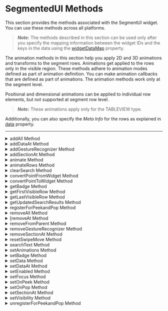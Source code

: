                                 


SegmentedUI Methods
===================

This section provides the methods associated with the SegmentUI widget. You can use these methods across all platforms.

> **_Note:_** The methods described in this section can be used only after you specify the mapping information between the widget IDs and the keys in the data using the [widgetDataMap](Segment_Properties.md#widgetDa) property.

The animation methods in this section help you apply 2D and 3D animations and transforms to the segment rows. Animations get applied to the rows only in the visible region. These methods adhere to animation modes defined as part of animation definition. You can make animation callbacks that are defined as part of animations. The animation methods work only at the segment level.

Positional and dimensional animations can be applied to individual row elements, but not supported at segment row level.

> **_Note:_** These animations apply only for the TABLEVIEW type.

Additionally, you can also specify the _Meta Info_ for the rows as explained in [data](Segment_Properties.md#data) property.

* * *


<details close markdown="block"><summary>addAll Method</summary>

* * *

This method allows you to add new data to the segment.

### Syntax
```

addAll(data)
```

### Parameters

data

Specifies an array to represent data as key value pairs. The format of the array of data is explained in [data](Segment_Properties.md#data) property of segment basic properties.

animation

Optional. This parameter is used to associate an animation with the item described by data.

The animation parameter has three parameters:

definition

An object defined using the voltmx.ui.createAnimation() API. Refer to voltmx.ui.createAnimation in the API programmers Guide for more details.

config

As defined in Animation Configuration. For more information, please see the `AnimationConfiguration` object documentation in the [API Developer's Guide](../../iris_api_dev_guide/content/animationapi.md).

callbacks

A dictionary that represents JavaScript functions that work as animation call backs. For more information, see `AnimationConfiguration` object documentation in the [API Developer's Guide](../../iris_api_dev_guide/content/animationapi.md).

### Remarks

The new data is appended to the existing data. If the segment has no data, the new data is placed in the segment.

Using this method, you cannot add the rows to the existing sections.

Animations get applied to the rows only in the visible region and ignored if the rows are in the invisible region.

You can apply specific animations to the displaced rows using the [onRowDisplay](#onRowDisplay) method.

If the animation property is defined in the addAll method, the animation will be applied to all elements added to the row.

The widget/row model will be updated based on the animation fill modes, so that the widget/row would always show the appropriate values. Note that your app must provide rowTemplateId as an empty object in the data object of a row to update the row model.

### Example

```

//Sample code to use addAll method without animation  
formSegment.mysegment.addAll([{
    dataId1: "data1",
    dataId2: "data2",
    dataId3: "data3"
}, {
    dataId1: "datax",
    dataId2: "datay",
    dataId3: "dataz",
    template: box1
}]);  
//Sample code to use addAll method with animation  
formSegment.mysegment.addAll([{
        dataId1: "data1",
        dataId2: "data2",
        dataId3: "data3"
    }, {
        dataId1: "datax",
        dataId2: "datay",
        dataId3: "dataz",
        template: box1
    }],
    animation 
);  
  

```

### Platform Availability

Available on all platforms

* * *

</details>
<details close markdown="block"><summary>addDataAt Method</summary>

* * *

Allows you to add one row of data at a given index or within a section.

### Syntax
```

addDataAt(data,rowIndex,sectionIndex)
```

### Parameters

data

Specifies the JSObject to represent data as key value pairs. The format of the array of data is explained in [data](Segment_Properties.md#data) property of segment basic properties.

Row data can also have the standard template key to indicate a new template for this added row. However it is developer responsibility to ensure widgetdatamap covers the widgets present in the new template.

rowIndex

Specifies the Index of the row within the section if the _sectionIndex_ is mentioned. If the _sectionIndex_ is not mentioned, the _rowIndex_ is treated in absolute terms independent of sections.

> > **_Note:_** Sections should not be counted as rows when calculating the _rowIndex_.

Index is '0' based in JavaScript and should be less than "n", where "n" is the number of existing rows within the section if _sectionIndex_ is mentioned. If the _sectionIndex_ is not mentioned "n" is the total number of rows in a segment.

If the _rowIndex_ mentioned is greater than "n", then row is added at the end of the segment or at the end of the section depending on the _sectionIndex_.

sectionIndex

Optional. Specifies the Index of the section. If the index is not mentioned, the _rowIndex_ will be treated in absolute terms.

> **_Note:_** In Android platform, the `sectionIndex` parameter is a mandatory parameter.

animation

Optional. This parameter is used to associate an animation at given operation.

The animation parameter has three parameters:

definition

An object defined using voltmx.ui.createAnimation() API. Refer to voltmx.ui.createAnimation in the API programmers Guide for more details.

config

As defined in Animation Configuration. For more information, please see the `AnimationConfiguration` object documentation in the [API Developer's Guide](../../iris_api_dev_guide/content/animationapi.md).

callbacks

A dictionary that represents JavaScript functions that work as animation call backs. For more information, see `AnimationConfiguration` object documentation in the [API Developer's Guide](../../iris_api_dev_guide/content/animationapi.md).

### Remarks

The new data is placed before the index. The existing data is pushed to the next row.

Animations get applied to the rows only in the visible region and ignored if the rows are in the invisible region.

You can apply specific animations to the displaced rows using the [onRowDisplay](#onRowDisplay) method.

The widget/ row model will be updated based on the animation fill modes, so that the widget/row would always show the appropriate values. Note that your app must provide rowTemplateId as an empty object in the data object of a row to update the row model

For example, the syntax to get the label text is `segment.selectedValue.label(text)`. Earlier this was written as `segment.selectedValue.label.text`.

### Example

```

/*Sample code to use addDataAt method without animation. In this sample code, the data is added above the 15th Index position in the first section of the Segment, mySegment.*/  
formSegment.mysegment.addDataAt(dataObj1, 15);  
  
/*Sample code to use addDataAt method with animation. In this sample code, the data is added above the 15th Index position in the first section of the Segment, mySegment.*/  
formSegment.mysegment.addDataAt(dataObj1, 15, animation);  
  
/*Sample code to use addDataAt method in Android platform. In this sample code, the data is added above the 15th index position in the zeroth section of mySegment Segment.*/  
formSegment.mysegment.addDataAt(dataObj1, 15,0);  

```

### Platform Availability

Available on all platforms

* * *

</details>
<details close markdown="block"><summary>addGestureRecognizer Method</summary>

* * *

This API allows you to set a gesture recognizer for a specified gesture for a specified widget.

Syntax

addGestureRecognizer(gestureType, gestureConfigParams, onGestureClosure)

Parameters

_gestureType_

\[Number\] - Mandatory

Indicates the type of gesture to be detected on the widget.

See Remarks for possible values.

_gestureConfigParams_

\[object\] - Mandatory

The parameter specifies a table that has the required configuration parameters to setup a gesture recognizer.

The configuration parameters vary based on the type of the gesture.

See Remarks for possible values.

_onGestureClosure_

\[function\] - Mandatory

Specifies the function that needs to be executed when a gesture is recognized.

This function will be raised asynchronously

See Remarks for the syntax of this function.

### Return Values

String - Reference to the gesture is returned.

### Remarks

The values for the _gestureType_parameter are:

\[Number\] - Mandatory

Indicates the type of gesture to be detected on the widget. The following are possible values:

*   1 – constants.GESTURE\_TYPE\_TAP
*   2 - constants.GESTURE\_TYPE\_SWIPE
*   3 – constants.GESTURE\_TYPE\_LONGPRESS
*   4 – constants.GESTURE\_TYPE\_PAN
*   5 – constants.GESTURE\_TYPE\_ROTATION
*   6 - constants.GESTURE\_TYPE\_PINCH
*   7 - constants.GESTURE\_TYPE\_RIGHTTAP

The values for the _gestureConfigParams_parameter are:

\[object\] - Mandatory

The parameter specifies a table that has the required configuration parameters to setup a gesture recognizer. The configuration parameters vary based on the type of the gesture.

This parameter supports the following key-value pairs:

Gesture Type:TAP

*   fingers \[Number\] - specifies the maximum number of fingers that must be respected for a gesture. Possible values are: 1. Default value is 1.
*   taps \[Number\] - specifies the maximum number of taps that must be respected for a gesture. Possible values are: 1 or 2. Default value is 1.

### For example:  

{fingers:1,taps:1}

Gesture Type:SWIPE

*   fingers \[Number\] - specifies the maximum number of fingers that must be respected for a gesture. Possible values are: 1. Default value is 1.

### For example:

{fingers: 1}

Gesture Type:LONGPRESS

*   pressDuration \[Number\] - specifies the minimum time interval (in seconds) after which the gesture is recognized as a LONGPRESS. For example, if pressDuration is 2 seconds, any continued press is recognized as LONGPRESS only if it lasts for at least 2 seconds. Default value is 1. This is not applicable to Windows.

### For example:

{pressDuration=1}.

Gesture Type: PAN

*   fingers \[number\] specifies the minimum number of fingers needed to recognize this gesture. Default value is 1.
*   continuousEvents \[Boolean\] indicates if callback should be called continuously for every change beginning from the time the gesture is recognized to the time it ends.

Gesture Type: ROTATION

*   Rotation gesture involves only two fingers.
*   continuousEvents \[Boolean\] indicates if callback must be called continuously for every change beginning from the time the gesture is recognized to the time it ends.

Gesture Type:PINCH

*   Pinch gesture invloves two fingures.
*   continuousEvents \[Boolean\] indicates if callback should be called continuously every change beginning from the time the gesture is recognized to the time it ends.

The syntax for the _onGestureClosure_callback function are:

\[function\] - Mandatory

Specifies the function that needs to be executed when a gesture is recognized.

### This function will be raised asynchronously and has the following Syntax:

onGestureClosure(widgetRef, gestureInfo, context)

*   widgetRef - specifies the handle to the widget on which the gesture was recognized.
*   gestureInfo - Table with information about the gesture. The contents of this table vary based on the gesture type.
*   context - Table with SegmentedUI row details.

gestureInfo table has the following key-value pairs:

*   gestureType \[number\] – indicates the gesture type; 1 for TAP, 2 for SWIPE, and 3 for LONGPRESS,4 for PAN, 5 for ROTATION, 6 for PINCH and 7 for RIGHTTAP
*   gesturesetUpParams \[object\] – specifies the set up parameters passed while adding the gesture recognizer
*   gesturePosition \[number\] – indicates the position where the gesture was recognized. Possible values are: 1 for TOPLEFT, 2 for TOPCENTER, 3 for TOPRIGHT, 4 for MIDDLELEFT, 5 for MIDDLECENTER, 6 for MIDDLERIGHT, 7 for BOTTOMLEFT, 8 for BOTTOMCENTER, 9 for BOTTOMRIGHT, 10 for CENTER
*   swipeDirection \[number\] –indicates the direction of swipe. This parameter is applicable only if the gesture type is SWIPE. Possible values are: 1 for LEFT, 2 for RIGHT, 3 for TOP, 4 for BOTTOM. Direction is w.r.t the view and not device orientation.
*   gestureX \[number\] – specifies the X coordinate of the point (in pixels) where the gesture has occurred. The coordinate is relative to the widget coordinate system.
*   gestureY \[number\] – specifies the Y coordinate of the point (in pixels) where the gesture has occurred. The coordinate is relative to the widget coordinate system.
*   widgetWidth \[number\] – specifies the width of the widget (in pixels)
*   widgetHeight \[number\] – specifies the height of the widget (in pixels)
*   gestureState\[number\] – indicates the gesture state as below
*   1 – gesture state begin
*   2 - gesture state changed
*   3 – gesture state ended.
*   \* gestureState is applicable only for continuous gestures like PAN, ROTATION and PINCH.
*   rotation \[number\] rotation of the gesture in degrees since its last change.( Applicable only when gesture type is ROTATION
*   velocityX and velocityY : horizontal and vertical component of velocity expressed in points per second. (Applicable only for PAN gesture type)
*   velocity \[number\]: velocity of pinch in scale per second (Applicable for Pinch gesture)
*   scale \[number\]:scale factor relative to the points of the two touches in screen coordinates
*   touchType\[number\]:(windows only)
*   0 - constants.TOUCHTYPE\_FINGER
*   1 - constants.TOUCHTYPE\_PEN
*   2 - constants.TOUCHTYPE\_MOUSE
*   translationX and translationY \[number\] : cumulative distance as number. (Applicable only for PAN gesture type)

### context table has the following key-value pairs:

*   rowIndex \[number\] : row index of the segui where gesture was recognised. (Applicable to gestures added to segUI rows)
*   sectionIndex \[number\] : section index of the segui where gesture was recognised. (Applicable to gestures added to segUI rows)

It is not recommend to define gestures for widgets that have a default behavior associated with it.

If you click (tap) a button (any clickable widget), the default behavior is to trigger an onClick event. If you define a Tap gesture on such widgets, the gesture closure is executed in addition to the onClick event.

If you swipe a larger form, the default behavior is to scroll up and down depending on the direction in which you swipe. If you define a SWIPE gesture on such forms, the gesture closure gets executed in addition to scrolling the form.

If you swipe a Segmented UI with huge number of rows, the default behavior is to scroll the Segmented UI. If you define a SWIPE gesture on such segments, the gesture closure gets executed in addition to scrolling the form.

### Gestures can be added only for the following widgets:

*   Flex Container
    
*   Flex Scroll Container.
    

In the android platform, the top and bottom gestures work only when the scrolling is disabled for Form and parent scrolling containers. By default, the scrolling is enabled for the Form and scrolling containers.

*   RIGHTTAP applicable only to Windows 10
*   ROTATION is not supported on android.

### Example

```
 
//Sample code to add Gestures to the frmGestures FlexForm.
//Code to add DOUBLE TAP gesture to the frmGestures, FlexForm.
var doubletp = {
 fingers: 1,
 taps: 2
};
frmGestures.addGestureRecognizer(1, doubletp, onGestureFunction);
//Code to add SINGLE TAP gesture to the frmGestures FlexForm.
var singleTp = {
 fingers: 1,
 taps: 1
};
frmGestures.addGestureRecognizer(1, singleTp, onGestureFunction);
//Code to add SWIPE gesture to the frmGestures FlexForm.
var swipeForm = {
 fingers: 1,
 swipedistance: 50,
 swipevelocity: 75
};
frmGestures.addGestureRecognizer(2, swipeForm, onGestureFunction);
//Code to add LONGPRESS gesture to the frmGestures FlexForm.
var longPressForm = {
 pressDuration: 2
};
frmGestures.addGestureRecognizer(3, longPressForm, onGestureFunction);

function onGestureFunction(commonWidget, gestureInfo) {
 voltmx.print("The Gesture type is:" + gestureInfo.gestureType);

}
```

### Platform Availability

*   iOS, Windows

* * *

</details>
<details close markdown="block"><summary>addSectionAt Method</summary>

* * *

This method allows you to add one section with rows to the segment.

### Syntax
```
 
addSectionAt(data,sectionIndex)
```

### Parameters

data

Specifies an array to represent data as key value pairs. The format of the array of data is explained in [data](Segment_Properties.md#data) property of segment basic properties.

sectionIndex

Specifies the Index of the section.

Index is '0' based in JavaScript and should be less than "n", where "n" is the number of existing sections within the segment. If the index is greater than or equal to "n", then section is added at the end of the segment.

animation

Optional. This parameter is used to associate an animation at given operation.

The animation parameter has three parameters:

definition

An object defined using voltmx.ui.createAnimation() API. Refer to voltmx.ui.createAnimation in the API programmers Guide for more details.

config

As defined in Animation Configuration. For more information, please see the `AnimationConfiguration` object documentation in the [API Developer's Guide](../../iris_api_dev_guide/content/animationapi.md).

callbacks

A dictionary that represents JavaScript functions that work as animation call backs. For more information, see `AnimationConfiguration` object documentation in the [API Developer's Guide](../../iris_api_dev_guide/content/animationapi.md).

### Remarks

> **_Note:_** Sections and its rows can have the standard template key to indicate a new template for this added row. However it is developer responsibility to ensure widgetdatamap covers the widgets present in the new template.

Animations get applied to the rows only in the visible region and ignored if the rows are in the invisible region.

You can apply specific animations to the displaced rows using the [onRowDisplay](#onRowDisplay) method.

The widget/row model will be updated based on the animation fill modes, so that the widget/row would always show the appropriate values. Note that your app must provide rowTemplateId as an empty object in the data object of a row to update the row model

For example, the syntax to get the label text is `segment.selectedValue.label(text)`. In previous versions this was written as `segment.selectedValue.label.text`.

### Example

```

/*Sample code to use the addSectionAt method without animation. In this sample code, the data is added above the 15th Index position in the Segment,mySegment.*/  
  
formSegment.mysegment.addSectionAt(dataObj1, 15);  
  
/*Sample code to use addSectionAt method with animation. In this sample code, the data is added above the 15th Index position in the Segment,mySegment.*/  
  
formSegment.mysegment.addSectionAt (dataObj1, 15, animation);
```

### Platform Availability

Available on all platforms

* * *

</details>
<details close markdown="block"><summary>animate Method</summary>

* * *

Applies an animation to the widget.

### Syntax
```

animate (animationObj, animateConfig, animationCallbacks)
```

### Parameters

_animationObj_

An `animation` object created using [voltmx.ui.createAnimation] function.

_animationConfig_

As defined in widget level animation section.

_animationCallbacks_

A JavaScript dictionary that contains key-value pairs. The following keys are supported.

| Key | Description |
| --- | --- |
| animationEnd | A JavaScript function that is invoked with the animation ends. For more information, see the **Remarks** section below. |
| animationStart | A JavaScript function that is invoked with the animation starts. For more information, see the **Remarks** section below. |

### Return Values

Returns a platform-specific handle to the animation. This handle currently not used, but is returned for possible future requirements use.

### Remarks

The callback for the `animationStart` key in the JavaScript object passed in this method's _animationCallbacks_ parameter has the following signature.

animationStart(source, animationHandle, elapsedTime);

where `source` is the widget being animated, `animationHandle` is the handle returned by the `applyAnimation` method, and `elapsedTime` is the amount of time the animation has been running in seconds, when this event is fired..

This event occurs at the start of the animation. If there is 'animation-delay' configured then this event will fire only after the delay period. This event gets called asynchronously.

The callback for the `animationEnd` key in the JavaScript object passed in this method's _animationCallbacks_ parameter has the following signature.

animationEnd(source, animationHandle, elapsedTime);

where source is the widget being animated, animationHandle is the handle returned by the applyAnimation method, and elapsedTime is the amount of time the animation has been running in seconds, when this event is fired.

This event occurs at the end of the animation. This event gets called asynchronously.

The `animate` method throws an Invalid Animation Definition Exception if animation definition, does not follow the dictionary structure expected. This method is ignored if it is called on a widget whose immediate parent is not FlexContainer or a FlexScrollContainer.

If the widget is not part of the currently visible view hierarchy, calling this method does nothing. Because this method is asynchronous and immediately returns, it does not wait for the animation to start or complete.

### Example

```

//Sample code of animation
function AnimateBoth() {
    var getFuncName = frm1.listbox18.selectedKey;
    if (getFuncName == "BothLT") {
        frm1.textbox26.animate(myAnimDefinition(),
            animConfiguration(), {});
    } else if (getFuncName == "BothTBL") {
        frm1.textbox26.animate(myAnimDefinitionsc1(),
            animConfiguration(), {});
    }
}
```

### Platform Availability

*   iOS, Android, Windows, and SPA

* * *

</details>
<details close markdown="block"><summary>animateRows Method</summary>

* * *

This method associates animations with a specific row and its elements.

### Syntax
```

animateRows(rowAnimationConfig)
```

### Parameters

rowAnimationConfig

The array of elements and their animation definitions. This parameter has following fields:

  
| Argument | Description |
| --- | --- |
| rows | An array of one or more row objects. Each row object is in the following format: sectionIndex: The section number that contains the row. rowIndex: The row number. |
| widgetRef | An array of IDs of the widgets in the row to be animated. |
| animation | The animation object in the following format: definition: The animation definition object. config: The configuration definition object. callbacks: Optional callback functions. |

> **_Note:_** If the widget ID is not specified, the animation is applied at row level.

### Return Values

None

### Remarks

Using this method, you can apply animation to multiple rows so that all rows are animated simultaneously. The callbacks will be called only once for each row. You can even club the animations, but either at row level or at row elements level, not both at the same time. The rows being animated with this method should be in the visible region.

When a particular row is animated in a SegmentedUI widget, no animation is applied on the rows being displaced unless and until animation is applied. For example, suppose a Segment widget contains four rows and animation is applied only to the second row. When the second row gets animated, it which triggers displacement on the third and fourth rows. The displaced rows (3rd and 4th) may not get animated automatically unless animations are applied on them. In this case, you can apply specific animations to the displaced rows using the animateRows method.

The widget/row model will be updated based on the animation fill modes, so that the widget/row would always show the appropriate values. Note that your app must provide rowTemplateId as an empty object in the data object of a row to update the row model.

If your app calls this method on a SegmentedUI widget and the SegmentedUI widget is in a FlexContainer widget whose [autogrowMode](FlexContainer_Properties.md#autogrow) property is set to voltmx.flex.AUTOGROW\_HEIGHT, then animateRows will apply the animations for all of the specified rows. The animations will even be applied to rows outside the visible area.

If the orientation of the user's device changes while animations are being performed, the animations end immediately. Animations will also end immediately whenever your app calls any method or function that causes a complete refresh of the SegmentedUI widget. For example, if your app changes the SegmentedUI widget's data map while an animation is playing, the animation current animation will end and all subsequent animations are skipped.

### Example

```

var transformObject = voltmx.ui.makeAffineTransform();
transformObject.translate(10, 0);
transformObject.scale(0.1, 1);

var animationDef = {
 "100": {
  "transform": transformObject
 }
};
var animationConfig = {
 duration: 0.3,
 fillMode: voltmx.anim.FILL_MODE_FORWARDS
};
var row1 = {
 sectionIndex: 0,
 rowIndex: 1
};
var row2 = {
 sectionIndex: 0,
 rowIndex: 1
};
var animationDefObject = voltmx.ui.createAnimation(animationDef);
form1.segment1.animateRows({
 rows: [row1, row2],
 widgets: [myWidget],
 animation: {
  definition: animationDefObject,
  config: animationConfig
 }
});
```

### Platform Availability

Available on Android, iOS, SPA, Desktop Web, and Windows tablet.

* * *

</details>
<details close markdown="block"><summary>clearSearch Method</summary>

* * *

This method clears the filtered results of the Segment widget generated using the [searchText](#searchText) Method. If the filtered results are displayed in the Segment widget, this method also resets the Segment to display the full master data.

### Syntax
```

clearSearch()
```

### Example

```

this.view.SegSearch.clearSearch();
```

### Platform Availability

*   Android
*   iOS
*   SPA

* * *

</details>
<details close markdown="block"><summary>convertPointFromWidget Method</summary>

* * *

This method allows you to convert the coordinate system from a widget to a point (receiver's coordinate system).

### Syntax
```

convertPointFromWidget(point, fromWidget)
```

### Parameters

_point_

\[JSObject\]- Mandatory

You can specify an object with keys as x and y. You can specify the values in all (dp, px and %) units of measurement.

_fromWidget_

\[widgetref\]- Mandatory

This parameter is the handle to the widget instance. Based on this parameter, the coordinate system is converted from the widget to a point (receiver's coordinate system).

### Example

```

Form1.widget1.convertPointFromWidget({
    x: "10dp",
    y: "20dp"
}, widget2);
```

### Platform Availability

*   iOS, Android, Windows, and SPA

* * *

</details>
<details close markdown="block"><summary>convertPointToWidget Method</summary>

* * *

Using the convertPointToWidget method, you can modify the co-ordinate system. You can convert the receiver's co-ordinate system from a **point** to a **Widget**.

### Syntax
```

convertPointToWidget(point, toWidget)
```

### Parameters

_point_

\[JSObject\]- Mandatory. You can specify an object with keys as x and y. You can specify the values in all (dp, px and %) units of measurement.

_toWidget_

\[widgetref\] - Mandatory. This parameter is the handle to the widget instance. Based on this parameter, the coordinate system is converted from a point to a widget.

### Example

```

Form1.widget2.convertPointToWidget({
    x: "20dp",
    y: "30dp"
}, widget1);
```

### Platform Availability

*   iOS, Android, Windows, and SPA

* * *

</details>
<details close markdown="block"><summary>getBadge Method</summary>

* * *

This API enables you to read the badge value (if any) attached to the specified widget. If the specified widget does not have a badge attached to it, it returns an empty string.

### Syntax
```

getBadge()
```

### Optional Parameter

uniqueIdentifier

Unique identifier of a widget which is a handle to the widget.

### Return Values

Returns a string containing the badge value applied to the specified widget. If the specified widget has no badge value attached to it, it returns an empty string.

### Remarks

When a badge is removed, the widgets are re-formatted to accommodate the cleared badge values.

On the iOS platform, this method is applicable on Label, Button, Image, TextBox, and TextArea widgets only.

### Example

```

//This is a generic method that is applicable for various widgets.
//Here, we have shown how to use the getBadge Method for button widget.
//You need to make a corresponding call of the getBadge method for other applicable widgets.
function getBadge() {
    //To get a badge value on a Button with ID btn1 placed on a form frm1, use the following snippet:
    var badgeVal = frm1.btn1.getBadge();
    alert("badge value is::" + badgeVal);

    //For instance, the corresponding getBadge method call on the Label widget is as follows:
    frm1.lbl1.getBadge();
}
```

### Platform Availability

*   iOS

* * *

</details>
<details close markdown="block"><summary>getFirstVisibleRow Method</summary>

* * *

This method returns a JavaScript object containing the first visible row section index and row index.

### Syntax
```

getFirstVisibleRow()
```

### Parameters

No

### Return Values

A JavaScript object in the following format.

```

contextDef={
	sectionIndex=0,
	 rowIndex = 1,
}
```

### Example

```

var object = form.segment.getFirstVisibleRow();
voltmx.print(object[sectionIndex]);
voltmx.print(object[rowIndex]);
```

### Platform Availability

Available on Android, iOS, SPA, and desktop Web.

* * *

</details>
<details close markdown="block"><summary>getLastVisibleRow Method</summary>

* * *

This method returns a JavaScript object containing the last visible row's section index and row index.

### Syntax
```

getLastVisibleRow()
```

### Parameters

No

### Return Values

JavaScript object which would be of the following format

```

contextDef = {
  sectionIndex:0,
  rowIndex:1,
};
```

### Example

```

var object1 = form1.segment.getLastVisibleRow();
voltmx.print(object1[sectionIndex]);
voltmx.print(object1[rowIndex]);
```

### Platform Availability

Available on all platforms except on Windows

* * *

</details>
<details close markdown="block"><summary>getUpdatedSearchResults Method</summary>

* * *

This method is used to return the filtered list that you get after applying the [searchText](#searchText) Method on the Segment.

### Syntax
```

getUpdatedSearchResults()
```

### Parameters

No

### Return Values

The _getUpdatedSearchResults_ Method returns an array of index values of the Segment. The first index value is the sectionIndex of the data and the second index value is the rowIndex of the data.

The list of search results is in the following format:

\[\[sectionIndex, rowIndex\], \[sectionIndex, rowIndex\],\[sectionIndex, rowIndex\],\[sectionIndex, rowIndex\], ......... \]

### Example

```

var newList=self.view.SegSearch.getUpdatedSearchResults();
```

### Platform Availability

*   Android
*   iOS
*   SPA

* * *

</details>
<details close markdown="block"><summary>registerForPeekandPop Method</summary>

* * *

This method registers a widget to enable 3D Touch peek and pop gestures.

### Syntax
```

registerForPeekandPop(onPeekCallback, onPopCallback)
```

### Parameters

onPeekCallback

A callback function that is invoked when the user slightly presses (soft press) the widget.

Callback Syntax

onPeekCallback(widget)

Callback Input Parameters

_widget_

A widget reference that is registered for peek and pop.

Callback Return Values

  A PreviewInfoTable. See the Remarks section for a description of this table.

### Callback Example

```

function onPeekCallback(widget) {
    var previewInfoTable = {
        "peekForm": frmSecond,
        "focusRect": [0, 0, 200, 200],
        "contentSize": [320, 480]
    };
    return previewInfoTable;
}
```

onPopCallback (Optional)

A callback function that is invoked when the user further presses (hard press) the preview that is displayed for the widget.

Callback Syntax

onPopCallback(widget,peekForm)

Callback Input Parameters

_widget_

A widget reference that is registered for peek and pop.

_peekForm_

A form reference that is displayed as preview/peek.

Callback Return Values

  A form reference.

Callback Remarks

Use this callback to set the content for pop. The form handle returned by this callback is used for pop content. In general, the form that is used for preview is used for pop content also. If the pop callback is not implemented, peek disappears and the app returns to its previous state.

Callback Example

```

function onPopCallback(widget, peekForm) {
    // preview form used for pop also
    return peekForm;
}
```

### Remarks

A PreviewInfoTable has the following format.

**Name:** peekForm

**Description:** The form reference that will be displayed as preview. If an invalid form reference is given, the preview will not be shown.

**Type:** form reference

**Name:** focusRect (Optional)

**Description:** An array representing a rectangle in widgets view coordinates. If provided, this rectangle will be focused while its surrounding area will be blurred, indicating a preview is available for the widget. If not provided, entire view area of the widget will be focused. If either the width or height is zero, the widget's view width/height is used. The values are supported in percentage(with regard to widget bounds), dp, or pixels. The values are strings. If a string value is given without any format specifier, it defaults to dp. If an array of numbers is given, it is assumed they are dp values.

**Type:** Array \[x, y, width, height\]

Example: \[“0dp”, “0dp”, “200dp”, “300dp”\], \[“10%”, “10%”, “75%”, “50%”\], \[“10px”, “10px”, “200px”, “480px”\]

**Name:** contentSize (Optional)

**Description:** An array representing the preferred content size of the preview. This allows the user to adjust the preferred width/height dimensions of the preview. If not provided, the preview is shown with default values. If either the width or height is zero, the default preview width/height is used. It is recommended that one of the width/height values be zero for proper adjustment of the other value. For example, if width = 0, the height is adjustable and vice versa. Providing positive values simultaneously for both width and height will result in distorted appearance of preview. The values are supported in dp, pixels, and percentage(with regard to screen bounds). The actual width/height of the preview may vary slightly due to resizing per aspect ratio. The values are strings. If a string value is given without any format specifier, it defaults to dp. If array of numbers is given, it is assumed they are dp values.

**Type:** Array \[width, height\]

Example: \[“0dp”, “100dp”\], \[“100%”, “0%”\], \[“0px”, “240px”\]

### Example of a PreviewInfoTable:

```

var previewInfoTable = {
    "peekForm": frmSecond,
    "focusRect": [0, 0, 200, 200],
    "contentSize": [320, 480]
};
```

### Return Values

None.

### Platform Availability

*   iOS 9.0 and later

* * *

</details>
<details close markdown="block"><summary>removeAll Method</summary>

* * *

This method is used to remove all the existing rows and sections in a segment.

### Syntax
```

removeAll()
```

### Parameters

animation

Optional. This parameter is used to associate an animation at given operation.

The animation parameter has three parameters:

definition

An object defined using voltmx.ui.createAnimation() API. Refer to voltmx.ui.createAnimation in the API programmers Guide for more details.

config

As defined in Animation Configuration. For more information, please see the `AnimationConfiguration` object documentation in the [API Developer's Guide](../../iris_api_dev_guide/content/animationapi.md).

callbacks

A dictionary that represents JavaScript functions that work as animation call backs. For more information, see `AnimationConfiguration` object documentation in the [API Developer's Guide](../../iris_api_dev_guide/content/animationapi.md).

### Remarks

Animations get applied to the rows only in the visible region and ignored if the rows are in the invisible region.

You can apply specific animations to the displaced rows using the [onRowDisplay](#onRowDisplay) method.

The widget/row model will be updated based on the animation fill modes, so that the widget/row would always show the appropriate values. Note that your app must provide rowTemplateId as an empty object in the data object of a row to update the row model.

For example, the syntax to get the label text is `segment.selectedValue.label(text)`. Earlier this was written as `segment.selectedValue.label.text`.

### Example

```

//Sample code to use the removeAll method without animation.  
  
formSegment.mysegment.removeAll();  
  
//Sample code to use the removeAll method with animation.  
  
formSegment.mysegment.removeAll (animation);  

```

### Platform Availability

Available on all platforms

* * *

 </details>
<details close markdown="block"><summary> [removeAt Method</summary> 

* * *

This method is used to remove the row at the given index or a row with in a section.

### Syntax
```

removeAt(rowIndex,sectionIndex)
```

### Parameters

rowIndex

Specifies the Index of the row within the section if the _sectionIndex_ is mentioned. It the _sectionIndex_ is not mentioed, the _rowIndex_ is treated in absolute terms independent of sections.

Index is '0' based in JavaScript and should be less than "n", where "n" is the number of existing rows within the section if _sectionIndex_ is mentioned. If the _sectionIndex_ is not mentioned "n" is the total number of rows in a segment.

If the _rowIndex_ mentioned is not within the limits then no action takes place.

sectionIndex

Optional. Specifies the Index of the section. If the index is not mentioned, the _rowIndex_ will be treated in absolute terms.

> **_Note:_** In Android platform, the `sectionIndex` parameter is a mandatory parameter.

animation

Optional. This parameter is used to associate an animation at given operation.

The animation parameter has three parameters:

definition

An object defined using voltmx.ui.createAnimation() API. Refer to voltmx.ui.createAnimation in the API programmers Guide for more details.

config

As defined in Animation Configuration. For more information, please see the `AnimationConfiguration` object documentation in the [API Developer's Guide](../../iris_api_dev_guide/content/animationapi.md).

callbacks

A dictionary that represents JavaScript functions that work as animation call backs. For more information, see `AnimationConfiguration` object documentation in the [API Developer's Guide](../../iris_api_dev_guide/content/animationapi.md).

### Remarks

> **_Note:_** Sections should not be counted as rows when calculating the _rowIndex_.

If the index is not within the limits then _removeAt_ will be silent and doesn't yield any result.

Animations get applied to the rows only in the visible region and ignored if the rows are in the invisible region.

You can apply specific animations to the displaced rows using the [onRowDisplay](#onRowDisplay) method.

The widget/row model will be updated based on the animation fill modes, so that the widget/row would always show the appropriate values. Note that your app must provide rowTemplateId as an empty object in the data object of a row to update the row model.

For example, the syntax to get the label text is `segment.selectedValue.label(text)`. Earlier this was written as `segment.selectedValue.label.text`.

### Example

```

/*Sample code to use the removeAt method without animation. In this sample code, the removeAt method removes the data from the 15th Index position.*/  
formSegment.mysegment.removeAt(15);  
  
/*Sample code to use the removeAt method with animation to remove the data from the15th Index position.*/  
formSegment.mysegment.removeAt (15, animation);  
  
/* In this sample code, the data in the 15th-row index position in the zeroth section of mySegment Segment is removed.*/  
formSegment.mysegment.removeAt(dataObj1, 15,0);  

```

### Platform Availability

Available on all platforms

* * *

</details>
<details close markdown="block"><summary>removeFromParent Method</summary>

* * *

This method allows you to remove a child widget from a parent widget.

### Syntax
```

removeFromParent()
```

### Read/Write

Yes - (Read and Write)

### Example

```

//This is a generic method that is applicable for various widgets.
//Here, we have shown how to use the removeFromParent Method for a Calendar widget.
//You need to make a corresponding call of the removeFromParent method for other applicable widgets.

Form1.calendar.removeFromParent();

```

### Platform Availability

*   iOS, Android , Windows, SPA, and Desktop Web

* * *

</details>
<details close markdown="block"><summary>removeGestureRecognizer Method</summary>

* * *

This method allows you to remove the specified gesture recognizer for the specified widget.

### Syntax
```

removeGestureRecognizer(gestureHandle)
```

### Parameters

gestureHandle - Mandatory

Specifies the handle to the gesture returned by addGestureRecognizer call.

### Example

```

//Sample code to remove Double tap gesture from frmGestures FlexForm.  
frmGestures.removeGestureRecognizer(doubletp);  

```

### Platform Availability

*   Available on all platforms except Desktop Web and Android.

* * *

</details>
<details close markdown="block"><summary>removeSectionAt Method</summary>

* * *

This method allows you to remove a section at the given index within a segment.

### Syntax
```

removeSectionAt(sectionIndex)
```

### Parameters

sectionIndex

Specifies the Index of the section.

Index is '0' based in JavaScript and should be less than "n", where "n" is the number of existing sections within the segment. The operation is ignored if the _sectionIndex_ is not mentioned.

animation

Optional. This parameter is used to associate an animation at given operation.

The animation parameter has three parameters:

definition

An object defined using voltmx.ui.createAnimation() API. Refer to voltmx.ui.createAnimation in the API programmers Guide for more details.

config

As defined in Animation Configuration. For more information, please see the `AnimationConfiguration` object documentation in the [API Developer's Guide](../../iris_api_dev_guide/content/animationapi.md).

callbacks

A dictionary that represents JavaScript functions that work as animation call backs. For more information, see `AnimationConfiguration` object documentation in the [API Developer's Guide](../../iris_api_dev_guide/content/animationapi.md).

### Remarks

Animations get applied to the rows only in the visible region and ignored if the rows are in the invisible region.

You can apply specific animations to the displaced rows using the [onRowDisplay](#onRowDisplay) method.

The widget/row model will be updated based on the animation fill modes, so that the widget/row would always show the appropriate values. Note that your app must provide rowTemplateId as an empty object in the data object of a row to update the row model.

For example, the syntax to get the label text is `segment.selectedValue.label(text)`. Earlier this was written as `segment.selectedValue.label.text`.

### Example

```

/*Sample code to use the removeSectionAt method without animation. In this code, removeSectionAt method removes the section from the 2nd Index position.*/  
  
formSegment.mysegment.removeSectionAt(2);  
  
/*Sample code to use the removeSectionAt method with animation. In this code, removeSectionAt method is used to remove the section from the 2nd Index position.*/  
  
formSegment.mysegment.removeSectionAt(2, animation);  

```

### Platform Availability

Available on all platforms

* * *

</details>
<details close markdown="block"><summary>resetSwipeMove Method</summary>

* * *

This method is applicable only when the _widgetSwipeMove_ Property is configured for the Segment. When you swipe a widget in a Segment widget, use the _resetSwipeMove_ Method to reset the widget swipe to its initial state. The resetSwipeMove Method, resets the translate position to zero.

### Syntax
```

resetSwipeMove()
```

### Parameters

swipeWidget

This parameter specifies the ID of the widget on which you have specified the widgetSwipeMove Property and have performed the swipe.

context\[Object\]

This parameter is applicable only when the Segment has a row template or a section template. The _context_ Object contains the following attributes:

_rowIndex\[Number\]_: This attribute specifies the row index of _swipeWidget_ in the Segment.

_sectionIndex\[Number\]_: This attributes specifies the section index of _swipeWidget_ in the Segment.

Limitations

Android limitation: Swipe action will no longer appear on the specified position defined in the sub-boundaries once the finger is out of the widget.

### Example

```

frmSegment.mySegment.resetSwipeMove(swipeWidget,context);
```

### Platform Availability

*   Android
*   iOS
*   SPA

* * *

</details>
<details close markdown="block"><summary>searchText Method</summary>

* * *

This method searches the data given inside the Segment widget.

### Syntax
```

searchText (searchCondition, config)
```

### Input Parameters

config

This is an optional parameter and it has the following fields:

<table style="width: 100%;mc-table-style: url('Resources/Stylesheets1/Basic.css');" class="TableStyle-Basic" cellspacing="0"><colgroup><col class="TableStyle-Basic-Column-Column1" style="width: 111px;"> <col class="TableStyle-Basic-Column-Column1" style="width: 72px;"> <col class="TableStyle-Basic-Column-Column1" style="width: 145px;"> <col class="TableStyle-Basic-Column-Column1"></colgroup><tbody><tr class="TableStyle-Basic-Body-Body1"><td class="TableStyle-Basic-BodyE-Column1-Body1" style="text-align: center;">Field Name</td><td class="TableStyle-Basic-BodyE-Column1-Body1">Type</td><td class="TableStyle-Basic-BodyE-Column1-Body1" style="text-align: center;">Default Value</td><td class="TableStyle-Basic-BodyD-Column1-Body1" style="text-align: center;">Description</td></tr><tr class="TableStyle-Basic-Body-Body1"><td class="TableStyle-Basic-BodyE-Column1-Body1">updateSegment</td><td class="TableStyle-Basic-BodyE-Column1-Body1">Boolean</td><td class="TableStyle-Basic-BodyE-Column1-Body1">true</td><td class="TableStyle-Basic-BodyD-Column1-Body1">When the value of this field is true, the segment renders the search results.</td></tr><tr class="TableStyle-Basic-Body-Body1"><td class="TableStyle-Basic-BodyB-Column1-Body1">showSectionHeaderFooter</td><td class="TableStyle-Basic-BodyB-Column1-Body1">Boolean</td><td class="TableStyle-Basic-BodyB-Column1-Body1">true</td><td class="TableStyle-Basic-BodyA-Column1-Body1">When the value of this field is true, the header and footer of the segment renders along with the search results.</td></tr></tbody></table>

_searchCondition_

This is a mandatory parameter. This parameter has an array of search conditions separated by an Operator. Following is an example of the parameter with two search criteria:

searchCondition: \[ SearchCritera-1, Operator, SearchCritera-2, \]

Each search criteria are JS objects with the following fields:

<table style="width: 100%;mc-table-style: url('Resources/Stylesheets1/Basic.css');" class="TableStyle-Basic" cellspacing="0"><colgroup><col class="TableStyle-Basic-Column-Column1" style="width: 111px;"> <col class="TableStyle-Basic-Column-Column1" style="width: 72px;"> <col class="TableStyle-Basic-Column-Column1" style="width: 184px;"> <col class="TableStyle-Basic-Column-Column1"></colgroup><tbody><tr class="TableStyle-Basic-Body-Body1"><td class="TableStyle-Basic-BodyE-Column1-Body1" style="text-align: center;">Field Name</td><td class="TableStyle-Basic-BodyE-Column1-Body1">Type</td><td class="TableStyle-Basic-BodyE-Column1-Body1" style="text-align: center;">Default Value</td><td class="TableStyle-Basic-BodyD-Column1-Body1" style="text-align: center;">Description</td></tr><tr class="TableStyle-Basic-Body-Body1"><td class="TableStyle-Basic-BodyE-Column1-Body1">textToSearch</td><td class="TableStyle-Basic-BodyE-Column1-Body1">String</td><td class="TableStyle-Basic-BodyE-Column1-Body1">&nbsp;</td><td class="TableStyle-Basic-BodyD-Column1-Body1">This is a mandatory field. It contains the text that is searched through the segment.</td></tr><tr class="TableStyle-Basic-Body-Body1"><td class="TableStyle-Basic-BodyE-Column1-Body1">caseSensitive</td><td class="TableStyle-Basic-BodyE-Column1-Body1">Boolean</td><td class="TableStyle-Basic-BodyE-Column1-Body1">true</td><td class="TableStyle-Basic-BodyD-Column1-Body1">This is an optional field. This field specifies if the text in the textToSearch parameter should be case sensitive or not.</td></tr><tr class="TableStyle-Basic-Body-Body1"><td class="TableStyle-Basic-BodyE-Column1-Body1">searchType</td><td class="TableStyle-Basic-BodyE-Column1-Body1">Constants</td><td class="TableStyle-Basic-BodyE-Column1-Body1">SEGUI_SEARCH_CRITERIA_CONTAINS</td><td class="TableStyle-Basic-BodyD-Column1-Body1">This is an optional field. This field specifies how the text should be searched through the segment. The values that can be provided for this field is provided in the Remarks section.</td></tr><tr class="TableStyle-Basic-Body-Body1"><td class="TableStyle-Basic-BodyB-Column1-Body1">searchableWidgets</td><td class="TableStyle-Basic-BodyB-Column1-Body1">Array</td><td class="TableStyle-Basic-BodyB-Column1-Body1">Empty Array</td><td class="TableStyle-Basic-BodyA-Column1-Body1">This is an optional field. This field specifies the widgets that needs to be searched. If this field has an empty array, then all the widgets inside the segment widget is searched.</td></tr></tbody></table>

Operator

This is an optional parameter. However, if there are more than one searchCriteria, then this parameter becomes mandatory. This parameter can have the following values:

*   constants.SEGUI\_SEARCH\_CRITERIA\_OPERATOR\_AND
*   constants.SEGUI\_SEARCH\_CRITERIA\_OPERATOR\_OR ( Default)

### Return Values

Returns an array of index values of the segment. The first index value is the sectionIndex and the second index value is the rowIndex of the data. Following is the sample of the output:

\[ \[ 0 ,5 \] ,\[ 0 ,6 \] ,\[ 0 ,7 \] ,\[ 0 ,8 \] ,\[ 1 ,5 \] ,\[ 1 ,6 \] ,\[ 1 ,7 \] ,\[ 1 ,8 \] \]

### Remarks

The different search types are:

*   constants.SEGUI\_SEARCH\_CRITERIA\_CONTAINS
*   constants.SEGUI\_SEARCH\_CRITERIA\_ENDSWITH
*   constants.SEGUI\_SEARCH\_CRITERIA\_STARTSWITH
*   constants.SEGUI\_SEARCH\_CRITERIA\_NOT\_CONTAINS
*   constants.SEGUI\_SEARCH\_CRITERIA\_NOT\_ENDSWITH
*   constants.SEGUI\_SEARCH\_CRITERIA\_NOT\_STARTSWITH
*   constants.SEGUI\_SEARCH\_CRITERIA\_GREATER
*   constants.SEGUI\_SEARCH\_CRITERIA\_GREATER\_EQUAL
*   constants.SEGUI\_SEARCH\_CRITERIA\_LESSER
*   constants.SEGUI\_SEARCH\_CRITERIA\_LESSER\_EQUAL
*   constants.SEGUI\_SEARCH\_CRITERIA\_EQUAL
*   constants.SEGUI\_SEARCH\_CRITERIA\_NOT\_EQUAL

> **_Note:_** 1.If a non-numerical **searchText** does not yield results using the given **searchCriteria**(such as greater, greatedEqual, etc.) , the **searchCriteria** performs the search as **SEGUI\_SEARCH\_CRITERIA\_CONTAINS** by default.  
2\. Following is the list of supported widgets for the **searchableWidgets** field: Label, TextBox, TextArea, Button and Calendar.

### Example

```

var result = self.view.segmentSearch.searchText(
 [{//search criteria one
   "textToSearch": this.view.textBoxSearch.text,
   "caseSensitive": false,
   "searchType": constants.SEGUI_SEARCH_CRITERIA_CONTAINS,
   "searchableWidgets": ["lblTime", "lblHeading"]
  },
  constants.SEGUI_SEARCH_CRITERIA_OPERATOR_OR, [//operator
   [{//search criteria two
    "textToSearch": "app",
    "caseSensitive": false,
    "searchType": constants.SEGUI_SEARCH_CRITERIA_CONTAINS,
    "searchableWidgets": ["lblTime", "lblHeading"]
   }],
   constants.SEGUI_SEARCH_CRITERIA_OPERATOR_OR,//operator
   {//search criteria three
    "textToSearch": "Dev",
    "caseSensitive": true,
    "searchType": constants.SEGUI_SEARCH_CRITERIA_CONTAINS,
    "searchableWidgets": ["lblTime", "lblHeading"]
   }

  ],
 ], {//config parameter

  "updateSegment": true,
  "showHeaderFooter": true

 }
);
```

### Platform Availability

*   Android
*   iOS
*   SPA

* * *

</details>
<details close markdown="block"><summary>setAnimations Method</summary>

* * *

This method is used to associate animations to the rows at each operation.

### Syntax
```

setAnimations (animationConfig)
```

### Parameters

animationConfig

The animation definitions to be associated with the row.

### Return Values

None

### Remarks

The animationConfig parameter is an animation definition consisting of two arguments: _visible_ preserve">var var _invisible_. The _visible_ argument contains animation definition, callback, and configuration to be applied when a row is being brought to the visible canvas. The _invisible_ argument contains animation definition, callback, and configuration to be applied when a row is being moved out of the visible canvas.

The visible animations set using the setAnimations method are not invoked when the onRowDisplay method is used to define animations for elements.

When visible animation is set and segment is scrolled, because of which a row is brought to the visible region with the visible animation applied and the end state of visible animation is reflected on the row. This overrides the animation state set by the add/remove/set operations.

In Android and iOS platforms, the setAnimations method is not applicable for the AutoGrow Segment.

### Example

```

var transformObject = voltmx.ui.makeAffineTransform();
transformObject.translate(10, 0);
transformObject.scale(0.1, 1);
animationDef = {
    100: {
        "transform": transformObject
    }
};

animationConfig = {
    duration: 0.3,
    fillMode: voltmx.anim.FILL_MODE_FORWARDS
};
animationDefObject = voltmx.ui.createAnimation(
    animationDef
);
form.segment.setAnimations({
    visible: {
        definition: animationDefObject,
        config: animationConfig,
        callbacks: null
    }
});
```

### Platform Availability

Available on all platforms except on Windows.

* * *

</details>
<details close markdown="block"><summary>setBadge Method</summary>

* * *

This method enables you to set the badge value to the given widget at the upper, right corner of the widget.

### Syntax
```

setBadge(badgeText)
```

### Parameters

badgeText \[String\] - Mandatory

Specifies the Text value that appears within the badge. If the length of the badgeText is greater than 1, the badge is a rounded rectangle. For example, if you specify the text of the badge as 88, the number appears in a rounded rectangular badge. If the length of the badge text is 1, the badge is always a circle. The badge can occupy up to 70% of the width of the parent widget. For example, on a button with a width of 100 pixels, a badge with about 100 characters will occupy only 70 pixels of the button width. The badge text is truncated and shows about 30 characters followed by three dots.

skin \[String\] - Optional

The parameter specifies the background color for the badge. The default color is red.

### Return Values

None

### Exceptions

Error

### Remarks

The color for the badge can be defined using a skin. The default color for the badge is red with white lettering.

If you pass an empty string as a parameter, the badge applied to the widget is cleared.

A Badge can be applied only to the FlexContainer Widget. To apply badge to other widgets, place the corresponding widget inside the FlexContainer, then apply Badge to the FlexContainer Widget. Also make sure that the clipBounds property of the FlexContainer are set to false.

If the badge value is a single character (a character or a number), the badge shape is a circle.

![](Resources/Images/widgetbadge.png)

If the badge value contains multiple characters, the badge shape is a rectangle with rounded corners and borders.

The badge can occupy a maximum of 70% width of the parent widget (widget on which badge is applied). For example, on a button with a width of 100 pixels, a badge with about 100 characters will occupy only 70 pixels of the button width. The badge value is truncated and about 30 characters followed by three dots.

When a badge is set, the widgets are re-arranged to accommodate the badge.

For iOS platform, this method is applicable on Box, Label, and Image widgets only.

For Android platform, this method is applicable on Button and Image widgets only.

### Example

```

//This is a generic method that is applicable for various widgets.
//Here, we have shown how to use the setBadge Method for button widget.
//You need to make a corresponding call of the setBadge method for other applicable widgets.
function setBadge() {
    /*To set a badge value with skin "badgeSkin" on a button btn1
placed on a form frm1, use the following code: */
    frm1.btn1.setBadge("2", "badgeSkin");
}
//For instance, the corresponding setEnabled method call on the Label widget is as follows:
form.lbl1.setBadge("4", "badgeSkin");
```

### Platform Availability

*   iOS

For more information about the badge APIs refer the _API Reference Document_.

* * *

</details>
<details close markdown="block"><summary>setData Method</summary>

* * *

This method allows you to set new data to the segment.

### Syntax
```

setData(data)
```

### Parameters

data

Specifies an array to represent data as key value pairs. The format of the array of data is explained in [data](Segment_Properties.md#data) property of segment basic properties.

animation

Optional. This parameter is used to associate an animation at given operation.

The animation parameter has three parameters:

definition

An object defined using voltmx.ui.createAnimation() API. Refer to voltmx.ui.createAnimation in the API programmers Guide for more details.

config

As defined in Animation Configuration. For more information, please see the `AnimationConfiguration` object documentation in the [API Developer's Guide](../../iris_api_dev_guide/content/animationapi.md).

callbacks

A dictionary that represents JavaScript functions that work as animation call backs. For more information, see `AnimationConfiguration` object documentation in the [API Developer's Guide](../../iris_api_dev_guide/content/animationapi.md).

### Remarks

When you set new data, the existing data will be replaced with the new data. If the segment has no data, the new data is placed in the segment.

Updating a widget's data using the setData method as part of its own callbacks in a segment row's context results undefined behaviour.

Animations get applied to the rows only in the visible region and ignored if the rows are in the invisible region.

You can apply specific animations to the displaced rows using the [onRowDisplay](#onRowDisplay) method.

The widget/row model will be updated based on the animation fill modes, so that the widget/row would always show the appropriate values. Note that your app must provide rowTemplateId as an empty object in the data object of a row to update the row model.

For example, the syntax to get the label text is `segment.selectedValue.label(text)`. Earlier this was written as `segment.selectedValue.label.text`.

>**Note:** For Desktop Web/Responsive Web, while using setData API to pass image(s) as data to a segment widget, ensure that the widget is rendered and visible at the point the API is invoked. This limitation does not apply to other data types, or if JS Library mode (legacy) is enabled.

### Example

```

//Sample code to use setData method without animation.  
  
formSegment.mysegment.segment.setData([{

      dataId1:"data1",
      dataId2:"data2",
      dataId3:"data3"
    }, 
    {
      dataId1:"datax",
      dataId2:"datay", 
      dataId3:"dataz", 
      template:box1
    }
  ]
);  
  
//Sample code to use setData method with animation.  
  
formSegment.mysegment.setData([
    {
      dataId1:"data1",
      dataId2:"data2",
      dataId3:"data3"
    }, 
    {
      dataId1:"datax",
      dataId2:"datay",
      dataId3:"dataz",
      template:box1
    }
  ]
), animation);  

```

### Platform Availability

Available on all platforms

* * *

</details>
<details close markdown="block"><summary>setDataAt Method</summary>

* * *

Allows you to set data or modify an existing data of a row or within a section.

### Syntax
```

setDataAt(data,rowIndex,sectionIndex)
```

### Parameters

data

Specifies the JSObject to represent data as key value pairs. The format of the array of data is explained in [data](Segment_Properties.md#data) property of segment basic properties. Rowdata can have the standard template key to indicate a new template for this row. However it is developer responsibility to ensure widgetDataMap covers the widgets present in the new template.

rowIndex

Specifies the Index of the row within the section if the _sectionIndex_ is mentioned. If the _sectionIndex_ is not mentioed, the _rowIndex_ is treated in absolute terms independent of sections.

> > **_Note:_** Sections should not be counted as rows when calculating the _rowIndex_.

Index is '0' based in JavaScript and should be less than "n", where "n" is the number of existing rows within the section if _sectionIndex_ is mentioned. If the _sectionIndex_ is not mentioned "n" is the total number of rows in a segment.

If the rowIndex mentioned is not within the limits then no action takes place.

sectionIndex

Optional. Specifies the Index of the section. If the index is not mentioned, the _rowIndex_ will be treated in absolute terms.

> **_Note:_** In Android platform, the `sectionIndex` parameter is a mandatory parameter.

animation

Optional. This parameter is used to associate an animation at given operation.

The animation parameter has three parameters:

definition

An object defined using voltmx.ui.createAnimation() API. Refer to voltmx.ui.createAnimation in the API programmers Guide for more details.

config

As defined in Animation Configuration. For more information on animation configuration, please see the `AnimationConfiguration` object documentation in the [API Developer's Guide](../../iris_api_dev_guide/content/animationapi.md).

callbacks

A dictionary that represents JavaScript functions that work as animation call backs. For more information, see `AnimationConfiguration` object documentation in the [API Developer's Guide](../../iris_api_dev_guide/content/animationapi.md).

### Remarks

The existing data of the row will be replaced with the new set. In case the index is not valid and not falling in range 0 <= index <= N, where N is the total number of records then the operation is ignored.

Animations get applied to the rows only in the visible region and ignored if the rows are in the invisible region.

You can apply specific animations on the displaced rows using the [onRowDisplay](#onRowDisplay) method.

The widget/row model will be updated based on the animation fill modes, so that the widget/row would always show the appropriate values. Note that your app must provide rowTemplateId as an empty object in the data object of a row to update the row model.

For example, the syntax to get the label text is `segment.selectedValue.label(text)`. Earlier this was written as `segment.selectedValue.label.text`.

### Example

```

//Example of a data object that needs to be set in the 15th Index of the Segment.  
  
dataObj1 = {
    globaDdataId1: "label3",
    globaDataId2: "label4",
    globalDataId3: "label5"
};  
//Sample code to use setDataAt method without animation.  
formSegment.mysegment.setDataAt(dataObj1, 15);  
  
//Sample code to use setDataAt method with animation.  
formSegment.mysegment.setDataAt(dataObj1, 15, animation);  
  
/*Sample code to use setDataAt method in Android platform. In this sample code,the data is removed and new data is updated at the 15th-row index position in the zeroth section of mySegment Segment.*/  
formSegment.mysegment.setDataAt(dataObj1, 15,0);  

```

### Platform Availability

Available on all platforms

* * *

</details>
<details close markdown="block"><summary>setEnabled Method</summary>

* * *

This method specifies the widget that must be enabled or disabled.

### Syntax
```

setEnabled(enabled)
```

Parameters

_enabled_

\[Boolean\] - Mandatory

true -Indicates widget is enabled.

false - Indicates widget is disabled.

### Return Values

None

### Exceptions

Error

### Remarks

Browser widget does not support this method in SPA.

This method is not applicable in Map widget.

### Example

```

//This is a generic method that is applicable for various widgets.
//Here, we have shown how to use the setEnabled Method for button widget.
//You need to make a corresponding call of the setEnabled method for other applicable widgets.

form1.myButton.setEnabled(false);
```

Platform Availability

Available on all platforms except SPA.

* * *

</details>
<details close markdown="block"><summary>setFocus Method</summary>

* * *

This method specifies the widget on which there must be focus.

**Default :** true

### Syntax
```

setFocus(focus)
```

### Parameters

_focus_ \[Boolean\]- Mandatory

true -Indicates focus is set on a widget.

false - Indicates focus is not set on a widget.

### Return Values

None

### Exceptions

Error

### Remarks

You should not call this method in **preShow** of a form as it is not respected by all platforms. In android platform, this method is not respected in **preShow** of a form. You can give focus to a particular widget only after it is rendered on the screen, hence it should be called in postShow of a form.

This method is not applicable in Form widget.

### Example

```

//This is a generic method that is applicable for various widgets.
//Here, we have shown how to use the setFocus Method for button widget.
//You need to make a corresponding call of the setFocus method for other applicable widgets.

form1.myButton.setFocus(true);
```

### Platform Availability

Available on all platforms.

* * *

</details>
<details close markdown="block"><summary>setOnPeek Method</summary>

* * *

This method sets and overrides the existing onPeekCallback for the widget.

### Syntax
```

setOnPeek(onPeekCallback)
```

### Parameters

onPeekCallback

A callback function that is invoked when the user slightly presses (soft press) the widget.

Callback Syntax

onPeekCallback(widget)

Callback Parameters

_widget_

A widget reference that is registered for peek and pop.

Callback Return Values

PreviewInfoTable. See the Remarks section for a description of this table.

### Callback Example

```

function onPeekCallback(widget, contextInfo) {
    var previewInfoTable = {
        "peekForm": frmSecond,
        "focusRect": [0, 0, 200, 200],
        "contentSize": [320, 480]
    };
    return previewInfoTable;
}
```

### Return Values

None.

### Remarks

A PreviewInfoTable has the following format.

**Name:** peekForm

**Description:** The form reference that will be displayed as preview. If an invalid form reference is given, the preview will not be shown.

**Type:** form reference

**Name:** focusRect (Optional)

**Description:** An array representing a rectangle in widgets view coordinates. If provided, this rectangle will be focused while its surrounding area will be blurred, indicating a preview is available for the widget. If not provided, entire view area of the widget will be focused. If either the width or height is zero, the widget's view width/height is used. The values are supported in percentage(with regard to widget bounds), dp, or pixels. The values are strings. If a string value is given without any format specifier, it defaults to dp. If an array of numbers is given, it is assumed they are dp values.

**Type:**Array \[x, y, width, height\]

Example: \[“0dp”, “0dp”, “200dp”, “300dp”\], \[“10%”, “10%”, “75%”, “50%”\], \[“10px”, “10px”, “200px”, “480px”\]

**Name:**contentSize (Optional)

**Description:**An array representing the preferred content size of the preview. This allows the user to adjust the preferred width/height dimensions of the preview. If not provided, the preview is shown with default values. If either the width or height is zero, the default preview width/height is used. It is recommended that one of the width/height values be zero for proper adjustment of the other value. For example, if width = 0, the height is adjustable and vice versa. Providing positive values simultaneously for both width and height will result in distorted appearance of preview. The values are supported in dp, pixels, and percentage(with regard to screen bounds). The actual width/height of the preview may vary slightly due to resizing per aspect ratio. The values are strings. If a string value is given without any format specifier, it defaults to dp. If array of numbers is given, it is assumed they are dp values.

**Type:**Array \[width, height\]

Example: \[“0dp”, “100dp”\], \[“100%”, “0%”\], \[“0px”, “240px”\]

### Example of a PreviewInfoTable:

```

var previewInfoTable = {
    "peekForm": frmSecond,
    "focusRect": [0, 0, 200, 200],
    "contentSize": [320, 480]
};
```

### Example

```

function settingPeek() {
    Form1.setOnPeek(onMyPeekcallback);
}

function onMyPeekcallback(widgetref, contextInfo) {
    if (typeof(contextInfo) === undefined) {
        return null;
    }

    var previewInfoTable = {
        "peekForm": frmSecond,
        "focusRect": [0, 0, 200, 200],
        "contentSize": [320, 480]
    };
    return previewInfoTable;

}
```

### Platform Availability

*   iOS 9.0 and later

* * *

</details>
<details close markdown="block"><summary>setOnPop Method</summary>

* * *

This method overrides the existing onPopCallback for the widget.

### Syntax
```

setOnPop(onPopCallback)
```

### Parameters

onPopCallback

A callback function that is invoked when the user slightly presses (soft press) the widget.

Callback Syntax

onPopCallback(widget,peekForm)

Callback Parameters

_widget_

 A widget reference that is registered for peek and pop.

_peekForm_

 A form reference that is displayed as preview/peek.

Callback Return Values

 A form reference.

Callback Remarks

 Use this callback to set the content for pop. The form handle returned by this callback is used for pop content. In general, the form that is used for preview is used for pop content also. If the pop callback is not implemented, peek disappears and the app returns to its previous state.

### Callback Example

```

function onPopCallback(widget, peekForm) {
    // preview form used for pop also
    return peekForm;
}
```

### Return Values

None.

### Example

```

function settingPop() {
    Form1.setOnPop(myonPopcallback);
}

function myonPopcallback(widgetref, peekForm) {
    // preview form used for pop also
    return peekForm;
}
```

### Platform Availability

*   iOS 9.0 and later

* * *

</details>
<details close markdown="block"><summary>setSectionAt Method</summary>

* * *

This method allows you to set or modify a section with rows to the segment.

### Syntax
```

setSectionAt(arrayofdata,sectionIndex)
```

### Parameters

arrayofdata

Specifies an array that represents the section data as key value pairs. The format of the array of data is explained in [data](Segment_Properties.md#data) property of segment basic properties. Sections and its rows can have standard template key to indicate a new template for this added row. However it is developer responsibility to ensure widgetdatamap covers the widgets represent in the new template.

sectionIndex

Specifies the Index of the section.

Index is '0' based in JavaScript and should be less than "N", where "N" is the number of existing sections within the segmentedUI widget. If not. setSectionAt will be silent and does not yield any results.

### Remarks

When you set new data, the existing data will be replaced with the new data. If the segment has no data, the new data is placed in the segment.

Animations get applied to the rows only in the visible region and ignored if the rows are in the invisible region.

You can apply specific animations to the displaced rows using the [onRowDisplay](#onRowDisplay) method.

The widget/row model will be updated based on the animation fill modes, so that the widget/row would always show the appropriate values. Note that your app must provide rowTemplateId as an empty object in the data object of a row to update the row model.

For example, the syntax to get the label text is `segment.selectedValue.label(text)`. Earlier this was written as `segment.selectedValue.label.text`.

### Example

```

//Example of a data object that needs to be set in the 2nd Section Index of the Segment.  
  
var dataObj1 = [{
    "lbl": "Row 0",
    "btn": "Btn Row - 0",
    "rowtemplateId": {}
}, {
        "lbl": "Template Row 1",
        "img1": "icon.png",
        template: flexTemp2,
        "flexTemp2Id": {}
    }, {
        "lbl": "Row 2",
        "btn": "Btn Row - 2",
        "rowtemplateId": {}
    }];  
//Sample code to use setSectionAt method without animation.  
  
formSegment.mysegment.setSectionAt(dataObj1, 15);  
  
//Sample code to use setSectionAt method with animation.  
  
formSegment.mysegment.setSectionAt(dataObj1, 15, animation);  

```

### Platform Availability

Available on all platforms

* * *

</details>
<details close markdown="block"><summary>setVisibility Method</summary>

* * *

Use this method to set the visibility of the widget.

**Default :** true

### Syntax
```

setVisibility(visible)
```

### Parameters

_visible_

\[Boolean\] - Mandatory

true -Indicates visibility is true.

false - Indicates visibility is false.

_animationConfig_

\[JSObject\] - Optional. The parameter specifies the animation configuration of the object. This is not supported in SPA and Desktop Web platforms.

Following are the parameters of the JSObject:

_animEffect_

Optional. The parameter specifies the animation effect. Following are the available options of animation effect:

*   constants.ANIMATION\_EFFECT\_EXPAND: This is applicable when the visibility is turned on. Specifies the widget must expand gradually by increasing the height of the widget.
*   constants.ANIMATION\_EFFECT\_COLLAPSE: This is applicable when the visibility is turned off. Specifies the widget must collapse gradually by decreasing the height of the widget.
*   constants.ANIMATION\_EFFECT\_REVEAL: This is applicable when the visibility is turned on. Specifies the widget must appear gradually by decreasing the transparency of the widget.
*   constants.ANIMATION\_EFFECT\_FADE: This is applicable when the visibility is turned off. Specifies the widget must disappear gradually by increasing the transparency of the widget.
*   constants.ANIMATION\_EFFECT\_NONE: This is the default option. Specifies animation should not be applied to the widget. However the layout animations are applied on the Form.

_animDuration_

Optional. The parameter specifies the duration of the animation effect in seconds. The default value is 1 second. The negative values are ignored and defaulted to 1 second.

_animDelay_

Optional. This parameter specifies the delay of the animation effect in seconds. The default value is 0 second. The negative values are ignored and defaulted to 0 second.

_animCurve_

Optional. The parameter specifies the animation curve to be applied while playing the animation. An animation curve defines the speed of the animations at different intervals of the animation duration. Following are the available options of animation curve:

*   constants.ANIMATION\_CURVE\_EASEIN: Specifies the animation effect to start slow in the beginning.
*   constants.ANIMATION\_CURVE\_EASEOUT: Specifies the animation effect to slowdown towards the end.
*   constants.ANIMATION\_CURVE\_EASEINOUT: Specifies the animation effect to start slow and slowdown towards the end.
*   constants.ANIMATION\_CURVE\_LINEAR: This is the default value. Specifies the animation effect to continue with the same speed from start to end.

![](Resources/Images/bezier_479x107.png)

animCallBacks - Optional

It is a JS dictionary containing the events invoked by the platform during the animation life cycle. Following are the available events:

*   **animStarted**: Invoked at the beginning of the animation without any parameters. Following is the Syntax of the event: function animStarted()
*   **animEnded**: Invoked at the end of the animation without any parameters. Following is the Syntax of the event: function animEnded()

### Return Values

None

### Exceptions

Error

### Remarks

This method is not applicable on Form, Popup, and Alert. It is also not applicable if the widget is placed in a [Segment](Segment.md). When the widget is placed in a Segment, the default _Visibility_ is set to _true_. If you want to change the value to _false_, you can do so by using [Segment](#segmentedui-methods) methods.

Passing an invalid type other than the above events lead to run time exceptions/ crashes.

This method is not supported on the widgets FlexForm, FlexContainer, and FlexScrollContainer.

### Example

```

//This is a generic method that is applicable for various widgets.
//Here, we have shown how to invoke the setVisibility Method for a button widget with animation.
//You need to make a corresponding call of the setVisibility method for other applicable widgets.

form1.myButton.setVisibility(
    false, {
        "animEffect": constants.ANIMATION_EFFECT_COLLAPSE,
        "animDuration": 1,
        "animDelay": 0,
        "animCurve": constants.ANIMATION_CURVE_LINEAR,
        "animCallBacks": {
            "animStarted": startCallBackFunc,
            "animEnded": endCallBackFunc
        }
    });
//Sample code to invoke setVisibility Method for button widget without animation.
form1.myButton.setVisibility(false);
```

### Platform Availability

Available on all platforms.

* * *

</details>
<details close markdown="block"><summary>unregisterForPeekandPop Method</summary>

* * *

This method unregisters a widget from 3D Touch peek and pop gestures.

### Syntax
```

unregisterForPeekandPop()
```

### Parameters

None.

### Return Values

None.

### Example

```

Form1.unregisterForPeekAndPop();
```

### Platform Availability

*   iOS 9.0 and later

* * *

